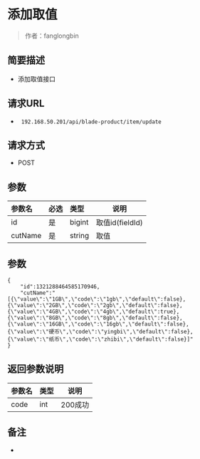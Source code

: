 # 添加取值

> 作者：fanglongbin

## 简要描述

- 添加取值接口

## 请求URL
- ` 192.168.50.201/api/blade-product/item/update`
  
## 请求方式
- POST 

## 参数

|参数名|必选|类型|说明|
|:----    |:---|:----- |-----   |
|id |是  |bigint |取值id(fieldId)  |
|cutName |是  |string | 取值    |

## 参数

``` 
{
    "id":1321288464585170946,
    "cutName":"[{\"value\":\"1GB\",\"code\":\"1gb\",\"default\":false},{\"value\":\"2GB\",\"code\":\"2gb\",\"default\":false},{\"value\":\"4GB\",\"code\":\"4gb\",\"default\":true},{\"value\":\"8GB\",\"code\":\"8gb\",\"default\":false},{\"value\":\"16GB\",\"code\":\"16gb\",\"default\":false},{\"value\":\"硬币\",\"code\":\"yingbi\",\"default\":false},{\"value\":\"纸币\",\"code\":\"zhibi\",\"default\":false}]"
}
```

## 返回参数说明 

|参数名|类型|说明|
|:-----  |:-----|-----                           |
|code |int   |200成功  |

## 备注 

-